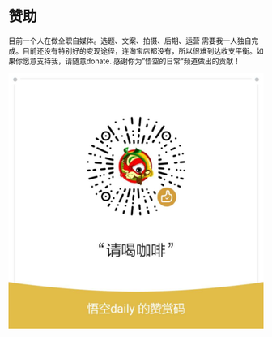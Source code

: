 # 赞助

目前一个人在做全职自媒体。选题、文案、拍摄、后期、运营 需要我一人独自完成。目前还没有特别好的变现途径，连淘宝店都没有，所以很难到达收支平衡。如果你愿意支持我，请随意donate. 感谢你为”悟空的日常“频道做出的贡献！

![](.gitbook/assets/zan-shang-.jpg)

